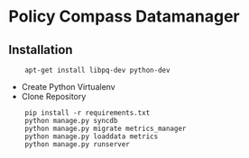 # Policy Compass Datamanager

## Installation

```shell
    apt-get install libpq-dev python-dev
```

* Create Python Virtualenv
* Clone Repository

```shell
	pip install -r requirements.txt
	python manage.py syncdb
	python manage.py migrate metrics_manager
	python manage.py loaddata metrics
	python manage.py runserver
```
